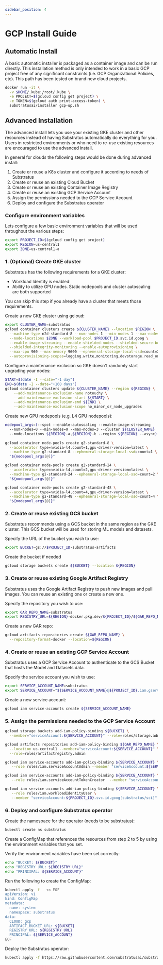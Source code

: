 ```yaml
---
sidebar_position: 4
---
```


# GCP Install Guide


## Automatic Install

A basic automatic installer is packaged as a container image and can be run directly. This installation method is only intended to work in a basic GCP project free of any significant constraints (i.e. GCP Organizational Policies, etc). This path has been tested on brand new cloud projects.


```bash
docker run -it \
  -v $HOME/.kube:/root/.kube \
  -e PROJECT=$(gcloud config get project) \
  -e TOKEN=$(gcloud auth print-access-token) \
  substratusai/installer gcp-up.sh
```

## Advanced Installation
The advanced install lets you use your existing GKE cluster and other resources instead
of having Substratus automatically do everything for you. Users in restricted environments
or who need to re-use existing resources are encouraged to use the advanced install.

In general for clouds the following steps would be done during advanced install:
1. Create or reuse a K8s cluster and configure it according to needs of Substratus
2. Create or reuse an existing Cloud Bucket
3. Create or reuse an existing Container Image Registry
4. Create or reuse an existing GCP Service Account
5. Assign the permissions needed to the GCP Service Account
6. Deploy and configure the Substratus operator

### Configure environment variables
Lets configure a few basic environment variables that will be used throughout
the various steps:
```sh
export PROJECT_ID=$(gcloud config get project)
export REGION=us-central1
export ZONE=us-central1-a
```

### 1. (Optional) Create GKE cluster
Substratus has the following requirements for a GKE cluster:
* Workload Identity is enabled
* Ability to utilize GPU nodes. Static nodepools and cluster autoscaling are both supported

You can skip this step if you already have a cluster that meets those requirements.

Create a new GKE cluster using gcloud:
```sh
export CLUSTER_NAME=substratus
gcloud container clusters create ${CLUSTER_NAME} --location $REGION \
  --machine-type n2d-standard-8 --num-nodes 1 --min-nodes 1 --max-nodes 5 \
  --node-locations $ZONE --workload-pool $PROJECT_ID.svc.id.goog \
  --enable-image-streaming --enable-shielded-nodes --shielded-secure-boot \
  --shielded-integrity-monitoring --enable-autoprovisioning \
  --max-cpu 960 --max-memory 9600 --ephemeral-storage-local-ssd=count=2 \
  --autoprovisioning-scopes=logging.write,monitoring,devstorage.read_only,compute
```

Configure a maintenance exclusion so GKE doesn't randomly start upgrading your nodes:
```sh
START=$(date -I --date="-1 day")
END=$(date -I --date="+160 days")
gcloud container clusters update ${CLUSTER_NAME} --region ${REGION} \
    --add-maintenance-exclusion-name notouchy \
    --add-maintenance-exclusion-start ${START} \
    --add-maintenance-exclusion-end ${END} \
    --add-maintenance-exclusion-scope no_minor_or_node_upgrades
```

Create new GPU nodepools (e.g. L4 GPU nodepools):
```sh
nodepool_args=(--spot --enable-autoscaling --enable-image-streaming
  --num-nodes=0 --min-nodes=0 --max-nodes=3 --cluster ${CLUSTER_NAME}
  --node-locations ${REGION}-a,${REGION}-b --region ${REGION} --async)
  
gcloud container node-pools create g2-standard-8 \
  --accelerator type=nvidia-l4,count=1,gpu-driver-version=latest \
  --machine-type g2-standard-8 --ephemeral-storage-local-ssd=count=1 \
  "${nodepool_args[@]}"

gcloud container node-pools create g2-standard-24 \
  --accelerator type=nvidia-l4,count=2,gpu-driver-version=latest \
  --machine-type g2-standard-24 --ephemeral-storage-local-ssd=count=2 \
  "${nodepool_args[@]}"

gcloud container node-pools create g2-standard-48 \
  --accelerator type=nvidia-l4,count=4,gpu-driver-version=latest \
  --machine-type g2-standard-48 --ephemeral-storage-local-ssd=count=4 \
  "${nodepool_args[@]}"
```


### 2. Create or reuse existing GCS bucket
Substratus recommends using a GCS bucket in the same region
as the GKE cluster. This GCS bucket will be used for storing
ML models and datasets.

Specify the URL of the bucket you wish to use:
```sh
export BUCKET=gs://$PROJECT_ID-substratus-artifacts
```

Create the bucket if needed
```sh
gcloud storage buckets create ${BUCKET} --location ${REGION}
```

### 3. Create or reuse existing Google Artifact Registry
Substratus uses the Google Artifact Registry to push new images
and pull images. You can reuse an existing one or create a new one.

Specify the repository you wish to use:
```sh
export GAR_REPO_NAME=substratus
export REGISTRY_URL=${REGION}-docker.pkg.dev/${PROJECT_ID}/${GAR_REPO_NAME}
```

Create a new GAR repo:
```sh
gcloud artifacts repositories create ${GAR_REPO_NAME} \
  --repository-format=docker --location=${REGION}
```

### 4. Create or reuse an existing GCP Service Account
Substratus uses a GCP Service Account to authenticate to the GCS Bucket
that hosts the Model and Datasets data.

Specify the service account you wish to use:
```sh
export SERVICE_ACCOUNT_NAME=substratus
export SERVICE_ACCOUNT="${SERVICE_ACCOUNT_NAME}@${PROJECT_ID}.iam.gserviceaccount.com"
```

Create a new service account:
```sh
gcloud iam service-accounts create ${SERVICE_ACCOUNT_NAME}
```

### 5. Assign the permissions needed to the GCP Service Account
```sh
gcloud storage buckets add-iam-policy-binding ${BUCKET} \
  --member="serviceAccount:${SERVICE_ACCOUNT}" --role=roles/storage.admin

gcloud artifacts repositories add-iam-policy-binding ${GAR_REPO_NAME} \
  --location us-central1 --member="serviceAccount:${SERVICE_ACCOUNT}" \
  --role=roles/artifactregistry.admin

gcloud iam service-accounts add-iam-policy-binding ${SERVICE_ACCOUNT} \
   --role roles/iam.serviceAccountAdmin --member "serviceAccount:${SERVICE_ACCOUNT}"

gcloud iam service-accounts add-iam-policy-binding ${SERVICE_ACCOUNT} \
   --role roles/iam.serviceAccountTokenCreator  --member "serviceAccount:${SERVICE_ACCOUNT}"

gcloud iam service-accounts add-iam-policy-binding ${SERVICE_ACCOUNT} \
   --role roles/iam.workloadIdentityUser \
   --member "serviceAccount:${PROJECT_ID}.svc.id.goog[substratus/sci]"
```

### 6. Deploy and configure Substratus operator
Create the namespace for the operator (needs to be substratus):
```sh
kubectl create ns substratus
```

Create a ConfigMap that references the resources from step 2 to 5 by using
the environment variables that you set.

Verify the environment variables have been set correctly:
```sh
echo "BUCKET: ${BUCKET}"
echo "REGISTRY_URL: ${REGISTRY_URL}"
echo "PRINCIPAL: ${SERVICE_ACCOUNT}"
```

Run the following to create the ConfigMap:
```sh
kubectl apply -f - << EOF
apiVersion: v1
kind: ConfigMap
metadata:
  name: system
  namespace: substratus
data:
  CLOUD: gcp
  ARTIFACT_BUCKET_URL: ${BUCKET}
  REGISTRY_URL: ${REGISTRY_URL}
  PRINCIPAL: ${SERVICE_ACCOUNT}
EOF
```

Deploy the Substratus operator:
```sh
kubectl apply -f https://raw.githubusercontent.com/substratusai/substratus/main/install/kubernetes/gcp/system.yaml
```
